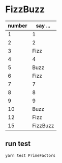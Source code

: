 # FizzBuzz

| number | say ...  |
| ------ | -------  |
| 1      | 1        |
| 2      | 2        |
| 3      | Fizz     |
| 4      | 4        |
| 5      | Buzz     |
| 6      | Fizz     |
| 7      | 7        |
| 8      | 8        |
| 9      | 9        |
| 10     | Buzz     |
| 12     | Fizz     |
| 15     | FizzBuzz |

## run test
```sh 
yarn test PrimeFactors
```